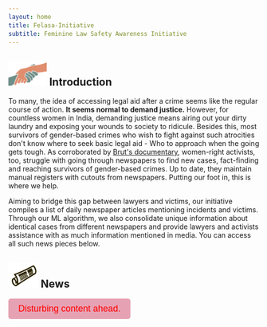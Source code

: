 ```yaml
---
layout: home
title: Felasa-Initiative
subtitle: Feminine Law Safety Awareness Initiative
---
```


<style>
  .red-button {
    background-color: #E6A2B3;
    color: red;
    padding: 10px 20px;
    border: none;
    border-radius: 5px;
    font-size: 18px;
  }
</style>

## <img src="/assets/img/help.png" height="50px"> Introduction

To many, the idea of accessing legal aid after a crime seems like the regular course of action. **It seems normal to demand justice.** However, for countless women in India, demanding justice means airing out your dirty laundry and exposing your wounds to society to ridicule. Besides this, most survivors of gender-based crimes who wish to fight against such atrocities don't know where to seek basic legal aid - Who to approach when the going gets tough. As corroborated by [Brut's documentary](https://www.youtube.com/watch?v=THBsY9zP2kg), women-right activists, too, struggle with going through newspapers to find new cases, fact-finding and reaching survivors of gender-based crimes. Up to date, they maintain manual registers with cutouts from newspapers. Putting our foot in, this is where we help.

Aiming to bridge this gap between lawyers and victims, our initiative compiles a list of daily newspaper articles mentioning incidents and victims. Through our ML algorithm, we also consolidate unique information about identical cases from different newspapers and provide lawyers and activists assistance with as much information mentioned in media. You can access all such news pieces below.



## <img src="/assets/img/news.png" height="50px"> News 


<button class="red-button">Disturbing content ahead. </button>
